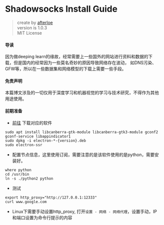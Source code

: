Shadowsocks Install Guide
===
> create by [afterloe](605728727@qq.com)  
> version is 1.0.3  
> MIT License  


#### 导读
因为做deeping learn的缘故，经常需要上一些国外的网站进行资料和数据的下载，但是国内的经常因为一些莫名奇妙的原因导致网络存在波动，
如DNS污染、GFW等，所以在一些数据集和网络模型的下载上需要一些手段。

#### 免责声明
本篇博文涉及的一切仅用于深度学习和机器视觉的学习与技术研究，不得作为其他用途使用。

#### 前期准备

* [前往](https://github.com/earlyLoe/electron-ssr-backup) 下载对应的软件
```
sudo apt install libcanberra-gtk-module libcanberra-gtk3-module gconf2 gconf-service libappindicator1
sudo dpkg -i electron-*-{version}.deb
sudo electron-ssr
```

* 配置节点信息，这里使用订阅，需要注意的是该软件使用的是python，需要安装好。
```
where python
cd /usr/bin
ln -s ./python2 python
```

* 测试
```
export http_proxy="http://127.0.0.1:12333"
curl www.google.com
```

* Linux下需要手动设置http_proxy, 打开`设置 - 网络 - 网络代理`，设置手动，IP和端口设置为命令行提示的内容

